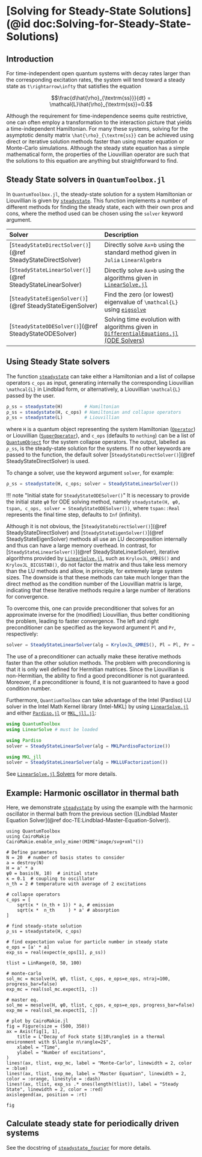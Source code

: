 # [Solving for Steady-State Solutions](@id doc:Solving-for-Steady-State-Solutions)

## Introduction

For time-independent open quantum systems with decay rates larger than the corresponding excitation rates, the system will tend toward a steady state as ``t\rightarrow\infty`` that satisfies the equation

```math
\frac{d\hat{\rho}_{\textrm{ss}}}{dt} = \mathcal{L}\hat{\rho}_{\textrm{ss}}=0.
```

Although the requirement for time-independence seems quite restrictive, one can often employ a transformation to the interaction picture that yields a time-independent Hamiltonian. For many these systems, solving for the asymptotic density matrix ``\hat{\rho}_{\textrm{ss}}`` can be achieved using direct or iterative solution methods faster than using master equation or Monte-Carlo simulations. Although the steady state equation has a simple mathematical form, the properties of the Liouvillian operator are such that the solutions to this equation are anything but straightforward to find.

## Steady State solvers in `QuantumToolbox.jl`
In `QuantumToolbox.jl`, the steady-state solution for a system Hamiltonian or Liouvillian is given by [`steadystate`](@ref). This function implements a number of different methods for finding the steady state, each with their own pros and cons, where the method used can be chosen using the `solver` keyword argument.

| **Solver** | **Description** |
|:-----------|:----------------|
| [`SteadyStateDirectSolver()`](@ref SteadyStateDirectSolver) | Directly solve ``Ax=b`` using the standard method given in `Julia` `LinearAlgebra` |
| [`SteadyStateLinearSolver()`](@ref SteadyStateLinearSolver) | Directly solve ``Ax=b`` using the algorithms given in [`LinearSolve.jl`](https://docs.sciml.ai/LinearSolve/stable/) |
| [`SteadyStateEigenSolver()`](@ref SteadyStateEigenSolver) | Find the zero (or lowest) eigenvalue of ``\mathcal{L}`` using [`eigsolve`](@ref) |
| [`SteadyStateODESolver()`](@ref SteadyStateODESolver) | Solving time evolution with algorithms given in [`DifferentialEquations.jl` (ODE Solvers)](https://docs.sciml.ai/DiffEqDocs/stable/solvers/ode_solve/) |

## Using Steady State solvers

The function [`steadystate`](@ref) can take either a Hamiltonian and a list of collapse operators `c_ops` as input, generating internally the corresponding Liouvillian ``\mathcal{L}`` in Lindblad form, or alternatively, a Liouvillian ``\mathcal{L}`` passed by the user.

```julia
ρ_ss = steadystate(H)        # Hamiltonian
ρ_ss = steadystate(H, c_ops) # Hamiltonian and collapse operators
ρ_ss = steadystate(L)        # Liouvillian
```
where `H` is a quantum object representing the system Hamiltonian ([`Operator`](@ref)) or Liouvillian ([`SuperOperator`](@ref)), and `c_ops` (defaults to `nothing`) can be a list of [`QuantumObject`](@ref) for the system collapse operators. The output, labelled as `ρ_ss`, is the steady-state solution for the systems. If no other keywords are passed to the function, the default solver [`SteadyStateDirectSolver()`](@ref SteadyStateDirectSolver) is used.

To change a solver, use the keyword argument `solver`, for example:

```julia
ρ_ss = steadystate(H, c_ops; solver = SteadyStateLinearSolver())
```

!!! note "Initial state for `SteadyStateODESolver()`"
    It is necessary to provide the initial state `ψ0` for ODE solving method, namely
    `steadystate(H, ψ0, tspan, c_ops, solver = SteadyStateODESolver())`, where `tspan::Real` represents the final time step, defaults to `Inf` (infinity).

Although it is not obvious, the [`SteadyStateDirectSolver()`](@ref SteadyStateDirectSolver) and [`SteadyStateEigenSolver()`](@ref SteadyStateEigenSolver) methods all use an LU decomposition internally and thus can have a large memory overhead. In contrast, for [`SteadyStateLinearSolver()`](@ref SteadyStateLinearSolver), iterative algorithms provided by [`LinearSolve.jl`](https://docs.sciml.ai/LinearSolve/stable/solvers/solvers/), such as `KrylovJL_GMRES()` and `KrylovJL_BICGSTAB()`, do not factor the matrix and thus take less memory than the LU methods and allow, in principle, for extremely large system sizes. The downside is that these methods can take much longer than the direct method as the condition number of the Liouvillian matrix is large, indicating that these iterative methods require a large number of iterations for convergence. 

To overcome this, one can provide preconditioner that solves for an approximate inverse for the (modified) Liouvillian, thus better conditioning the problem, leading to faster convergence. The left and right preconditioner can be specified as the keyword argument `Pl` and `Pr`, respectively:
```julia
solver = SteadyStateLinearSolver(alg = KrylovJL_GMRES(), Pl = Pl, Pr = Pr)
```
The use of a preconditioner can actually make these iterative methods faster than the other solution methods. The problem with precondioning is that it is only well defined for Hermitian matrices. Since the Liouvillian is non-Hermitian, the ability to find a good preconditioner is not guaranteed. Moreover, if a preconditioner is found, it is not guaranteed to have a good condition number. 

Furthermore, `QuantiumToolbox` can take advantage of the Intel (Pardiso) LU solver in the Intel Math Kernel library (Intel-MKL) by using [`LinearSolve.jl`](https://docs.sciml.ai/LinearSolve/stable/) and either [`Pardiso.jl`](https://github.com/JuliaSparse/Pardiso.jl) or [`MKL_jll.jl`](https://github.com/JuliaBinaryWrappers/MKL_jll.jl):

```julia
using QuantumToolbox
using LinearSolve # must be loaded

using Pardiso
solver = SteadyStateLinearSolver(alg = MKLPardisoFactorize())

using MKL_jll
solver = SteadyStateLinearSolver(alg = MKLLUFactorization())
```

See [`LinearSolve.jl` Solvers](https://docs.sciml.ai/LinearSolve/stable/solvers/solvers/) for more details.

## Example: Harmonic oscillator in thermal bath

Here, we demonstrate [`steadystate`](@ref) by using the example with the harmonic oscillator in thermal bath from the previous section ([Lindblad Master Equation Solver](@ref doc-TE:Lindblad-Master-Equation-Solver)).

```@example steady_state_example
using QuantumToolbox
using CairoMakie
CairoMakie.enable_only_mime!(MIME"image/svg+xml"())

# Define parameters
N = 20  # number of basis states to consider
a = destroy(N)
H = a' * a
ψ0 = basis(N, 10)  # initial state
κ = 0.1  # coupling to oscillator
n_th = 2 # temperature with average of 2 excitations

# collapse operators 
c_ops = [
    sqrt(κ * (n_th + 1)) * a, # emission
    sqrt(κ *  n_th     ) * a' # absorption
]

# find steady-state solution
ρ_ss = steadystate(H, c_ops)

# find expectation value for particle number in steady state
e_ops = [a' * a]
exp_ss = real(expect(e_ops[1], ρ_ss))

tlist = LinRange(0, 50, 100)

# monte-carlo
sol_mc = mcsolve(H, ψ0, tlist, c_ops, e_ops=e_ops, ntraj=100, progress_bar=false)
exp_mc = real(sol_mc.expect[1, :])

# master eq.
sol_me = mesolve(H, ψ0, tlist, c_ops, e_ops=e_ops, progress_bar=false)
exp_me = real(sol_me.expect[1, :])

# plot by CairoMakie.jl
fig = Figure(size = (500, 350))
ax = Axis(fig[1, 1], 
    title = L"Decay of Fock state $|10\rangle$ in a thermal environment with $\langle n\rangle=2$",
    xlabel = "Time", 
    ylabel = "Number of excitations",
)
lines!(ax, tlist, exp_mc, label = "Monte-Carlo", linewidth = 2, color = :blue)
lines!(ax, tlist, exp_me, label = "Master Equation", linewidth = 2, color = :orange, linestyle = :dash)
lines!(ax, tlist, exp_ss .* ones(length(tlist)), label = "Steady State", linewidth = 2, color = :red)
axislegend(ax, position = :rt)

fig
```

## Calculate steady state for periodically driven systems

See the docstring of [`steadystate_fourier`](@ref) for more details.
